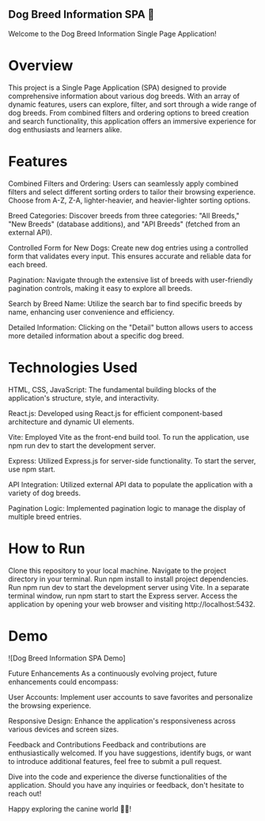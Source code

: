 ## Dog Breed Information SPA 🐶

Welcome to the Dog Breed Information Single Page Application!

# Overview
This project is a Single Page Application (SPA) designed to provide comprehensive information about various dog breeds. With an array of dynamic features, users can explore, filter, and sort through a wide range of dog breeds. From combined filters and ordering options to breed creation and search functionality, this application offers an immersive experience for dog enthusiasts and learners alike.

# Features
Combined Filters and Ordering: Users can seamlessly apply combined filters and select different sorting orders to tailor their browsing experience. Choose from A-Z, Z-A, lighter-heavier, and heavier-lighter sorting options.

Breed Categories: Discover breeds from three categories: "All Breeds," "New Breeds" (database additions), and "API Breeds" (fetched from an external API).

Controlled Form for New Dogs: Create new dog entries using a controlled form that validates every input. This ensures accurate and reliable data for each breed.

Pagination: Navigate through the extensive list of breeds with user-friendly pagination controls, making it easy to explore all breeds.

Search by Breed Name: Utilize the search bar to find specific breeds by name, enhancing user convenience and efficiency.

Detailed Information: Clicking on the "Detail" button allows users to access more detailed information about a specific dog breed.

# Technologies Used
HTML, CSS, JavaScript: The fundamental building blocks of the application's structure, style, and interactivity.

React.js: Developed using React.js for efficient component-based architecture and dynamic UI elements.

Vite: Employed Vite as the front-end build tool. To run the application, use npm run dev to start the development server.

Express: Utilized Express.js for server-side functionality. To start the server, use npm start.

API Integration: Utilized external API data to populate the application with a variety of dog breeds.

Pagination Logic: Implemented pagination logic to manage the display of multiple breed entries.

# How to Run
Clone this repository to your local machine.
Navigate to the project directory in your terminal.
Run npm install to install project dependencies.
Run npm run dev to start the development server using Vite.
In a separate terminal window, run npm start to start the Express server.
Access the application by opening your web browser and visiting http://localhost:5432.
# Demo
![Dog Breed Information SPA Demo]

Future Enhancements
As a continuously evolving project, future enhancements could encompass:

User Accounts: Implement user accounts to save favorites and personalize the browsing experience.

Responsive Design: Enhance the application's responsiveness across various devices and screen sizes.

Feedback and Contributions
Feedback and contributions are enthusiastically welcomed. If you have suggestions, identify bugs, or want to introduce additional features, feel free to submit a pull request.

Dive into the code and experience the diverse functionalities of the application. Should you have any inquiries or feedback, don't hesitate to reach out!

Happy exploring the canine world 🐕‍🦺!
